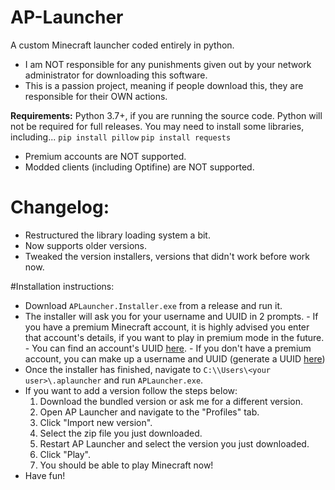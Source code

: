 # AP-Launcher
A custom Minecraft launcher coded entirely in python. 

* I am NOT responsible for any punishments given out by your network administrator for downloading this software.
* This is a passion project, meaning if people download this, they are responsible for their OWN actions.

**Requirements:**
Python 3.7+, if you are running the source code. Python will not be required for full releases.
You may need to install some libraries, including...
`pip install pillow`
`pip install requests`

* Premium accounts are NOT supported.
* Modded clients (including Optifine) are NOT supported.

# Changelog:
* Restructured the library loading system a bit.
* Now supports older versions.
* Tweaked the version installers, versions that didn't work before work now.

#Installation instructions:

- Download `APLauncher.Installer.exe` from a release and run it.
- The installer will ask you for your username and UUID in 2 prompts.
      - If you have a premium Minecraft account, it is highly advised you enter that account's details, if you want to play in premium mode in the future.
      - You can find an account's UUID [here](https://mcuuid.net/).
      - If you don't have a premium account, you can make up a username and UUID (generate a UUID [here](https://www.uuidgenerator.net/))
- Once the installer has finished, navigate to `C:\\Users\<your user>\.aplauncher` and run `APLauncher.exe`.
- If you want to add a version follow the steps below:
     1. Download the bundled version or ask me for a different version.
     2. Open AP Launcher and navigate to the "Profiles" tab.
     3. Click "Import new version".
     4. Select the zip file you just downloaded.
     5. Restart AP Launcher and select the version you just downloaded.
     6. Click "Play".
     7. You should be able to play Minecraft now!
- Have fun!
